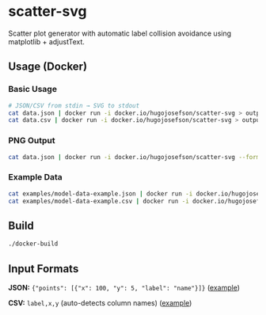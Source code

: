 # scatter-svg

Scatter plot generator with automatic label collision avoidance using
matplotlib + adjustText.

## Usage (Docker)

### Basic Usage

```bash
# JSON/CSV from stdin → SVG to stdout
cat data.json | docker run -i docker.io/hugojosefson/scatter-svg > output.svg
cat data.csv | docker run -i docker.io/hugojosefson/scatter-svg > output.svg
```

### PNG Output

```bash
cat data.json | docker run -i docker.io/hugojosefson/scatter-svg --format png > output.png
```

### Example Data

```bash
cat examples/model-data-example.json | docker run -i docker.io/hugojosefson/scatter-svg > output.svg
cat examples/model-data-example.csv | docker run -i docker.io/hugojosefson/scatter-svg > output.svg
```

## Build

```bash
./docker-build
```

## Input Formats

**JSON:** `{"points": [{"x": 100, "y": 5, "label": "name"}]}`
([example](examples/model-data-example.json))

**CSV:** `label,x,y` (auto-detects column names)
([example](examples/model-data-example.csv))
